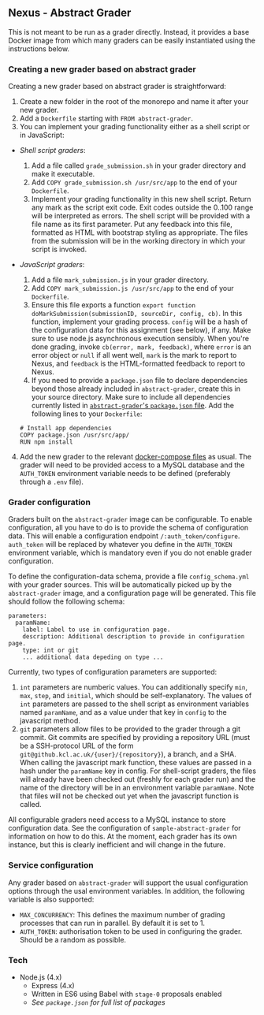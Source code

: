## Nexus - Abstract Grader

This is not meant to be run as a grader directly. Instead, it provides a base Docker image from which many graders can be easily instantiated using the instructions below.

### Creating a new grader based on abstract grader

Creating a new grader based on abstract grader is straightforward:

1. Create a new folder in the root of the monorepo and name it after your new grader.
2. Add a `Dockerfile` starting with `FROM abstract-grader`.
3. You can implement your grading functionality either as a shell script or in JavaScript:
  - _Shell script graders_:
    1. Add a file called `grade_submission.sh` in your grader directory and make it executable.
    2. Add `COPY grade_submission.sh /usr/src/app` to the end of your `Dockerfile`.
    3. Implement your grading functionality in this new shell script. Return any mark as the script exit code. Exit codes outside the 0..100 range will be interpreted as errors. The shell script will be provided with a file name as its first parameter. Put any feedback into this file, formatted as HTML with bootstrap styling as appropriate. The files from the submission will be in the working directory in which your script is invoked.
  - _JavaScript graders_:
    1. Add a file `mark_submission.js` in your grader directory.
    2. Add `COPY mark_submission.js /usr/src/app` to the end of your `Dockerfile`.
    3. Ensure this file exports a function `export function doMarkSubmission(submissionID, sourceDir, config, cb)`. In this function, implement your grading process. `config` will be a hash of the configuration data for this assignment (see below), if any. Make sure to use node.js asynchronous execution sensibly. When you're done grading, invoke `cb(error, mark, feedback)`, where `error` is an error object or `null` if all went well, `mark` is the mark to report to Nexus, and `feedback` is the HTML-formatted feedback to report to Nexus.
    4. If you need to provide a `package.json` file to declare dependencies beyond those already included in `abstract-grader`, create this in your source directory. Make sure to include all dependencies currently listed in [`abstract-grader`'s `package.json` file](package.json). Add the following lines to your `Dockerfile`:

      ```
      # Install app dependencies
      COPY package.json /usr/src/app/
      RUN npm install
      ```

4. Add the new grader to the relevant [docker-compose files](/DOCKER-COMPOSE-FILES.md) as usual. The grader will need to be provided access to a MySQL database and the `AUTH_TOKEN` environment variable needs to be defined (preferably through a `.env` file).

### Grader configuration

Graders built on the `abstract-grader` image can be configurable. To enable configuration, all you have to do is to provide the schema of configuration data. This will enable a configuration endpoint `/:auth_token/configure`. `auth_token` will be replaced by whatever you define in the `AUTH_TOKEN` environment variable, which is mandatory even if you do not enable grader configuration.

To define the configuration-data schema, provide a file `config_schema.yml` with your grader sources. This will be automatically picked up by the `abstract-grader` image, and a configuration page will be generated. This file should follow the following schema:

```
parameters:
  paramName:
    label: Label to use in configuration page.
    description: Additional description to provide in configuration page.
    type: int or git
    ... additional data depeding on type ...
```

Currently, two types of configuration parameters are supported:

1. `int` parameters are numberic values. You can additionally specify `min`, `max`, `step`, and `initial`, which should be self-explanatory. The values of `int` parameters are passed to the shell script as environment variables named `paramName`, and as a value under that key in `config` to the javascript method.
2. `git` parameters allow files to be provided to the grader through a git commit. Git commits are specified by providing a repository URL (must be a SSH-protocol URL of the form `git@github.kcl.ac.uk/{user}/{repository}`), a branch, and a SHA. When calling the javascript mark function, these values are passed in a hash under the `paramName` key in config. For  shell-script graders, the files will already have been checked out (freshly for each grader run) and the name of the directory will be in an environment variable `paramName`. Note that files will not be checked out yet when the javascript function is called.

All configurable graders need access to a MySQL instance to store configuration data. See the configuration of `sample-abstract-grader` for information on how to do this. At the moment, each grader has its own instance, but this is clearly inefficient and will change in the future.

### Service configuration

Any grader based on `abstract-grader` will support the usual configuration options through the usal environment variables. In addition, the following variable is also supported:

- `MAX_CONCURRENCY`: This defines the maximum number of grading processes that can run in parallel. By default it is set to 1.
- `AUTH_TOKEN`: authorisation token to be used in configuring the grader. Should be a random as possible.

### Tech
- Node.js (4.x)
  - Express (4.x)
  - Written in ES6 using Babel with `stage-0` proposals enabled
  - _See `package.json` for full list of packages_
